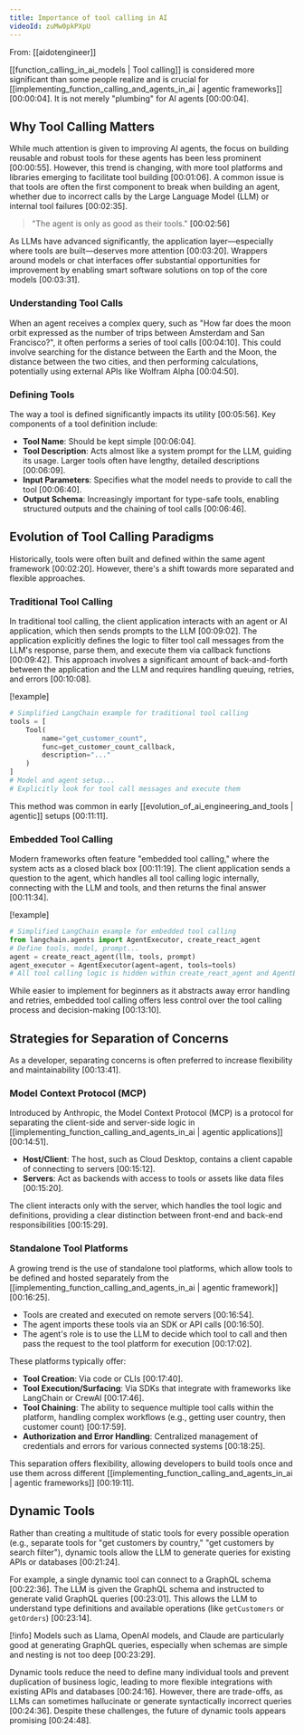 ```yaml
---
title: Importance of tool calling in AI
videoId: zuMw0pkPXpU
---
```


From: [[aidotengineer]] <br/> 

[[function_calling_in_ai_models | Tool calling]] is considered more significant than some people realize and is crucial for [[implementing_function_calling_and_agents_in_ai | agentic frameworks]] <a class="yt-timestamp" data-t="00:00:04">[00:00:04]</a>. It is not merely "plumbing" for AI agents <a class="yt-timestamp" data-t="00:00:04">[00:00:04]</a>.

## Why Tool Calling Matters

While much attention is given to improving AI agents, the focus on building reusable and robust tools for these agents has been less prominent <a class="yt-timestamp" data-t="00:00:55">[00:00:55]</a>. However, this trend is changing, with more tool platforms and libraries emerging to facilitate tool building <a class="yt-timestamp" data-t="00:01:06">[00:01:06]</a>. A common issue is that tools are often the first component to break when building an agent, whether due to incorrect calls by the Large Language Model (LLM) or internal tool failures <a class="yt-timestamp" data-t="00:02:35">[00:02:35]</a>.

> "The agent is only as good as their tools." <a class="yt-timestamp" data-t="00:02:56">[00:02:56]</a>

As LLMs have advanced significantly, the application layer—especially where tools are built—deserves more attention <a class="yt-timestamp" data-t="00:03:20">[00:03:20]</a>. Wrappers around models or chat interfaces offer substantial opportunities for improvement by enabling smart software solutions on top of the core models <a class="yt-timestamp" data-t="00:03:31">[00:03:31]</a>.

### Understanding Tool Calls

When an agent receives a complex query, such as "How far does the moon orbit expressed as the number of trips between Amsterdam and San Francisco?", it often performs a series of tool calls <a class="yt-timestamp" data-t="00:04:10">[00:04:10]</a>. This could involve searching for the distance between the Earth and the Moon, the distance between the two cities, and then performing calculations, potentially using external APIs like Wolfram Alpha <a class="yt-timestamp" data-t="00:04:50">[00:04:50]</a>.

### Defining Tools

The way a tool is defined significantly impacts its utility <a class="yt-timestamp" data-t="00:05:56">[00:05:56]</a>. Key components of a tool definition include:
*   **Tool Name**: Should be kept simple <a class="yt-timestamp" data-t="00:06:04">[00:06:04]</a>.
*   **Tool Description**: Acts almost like a system prompt for the LLM, guiding its usage. Larger tools often have lengthy, detailed descriptions <a class="yt-timestamp" data-t="00:06:09">[00:06:09]</a>.
*   **Input Parameters**: Specifies what the model needs to provide to call the tool <a class="yt-timestamp" data-t="00:06:40">[00:06:40]</a>.
*   **Output Schema**: Increasingly important for type-safe tools, enabling structured outputs and the chaining of tool calls <a class="yt-timestamp" data-t="00:06:46">[00:06:46]</a>.

## Evolution of Tool Calling Paradigms

Historically, tools were often built and defined within the same agent framework <a class="yt-timestamp" data-t="00:02:20">[00:02:20]</a>. However, there's a shift towards more separated and flexible approaches.

### Traditional Tool Calling

In traditional tool calling, the client application interacts with an agent or AI application, which then sends prompts to the LLM <a class="yt-timestamp" data-t="00:09:02">[00:09:02]</a>. The application explicitly defines the logic to filter tool call messages from the LLM's response, parse them, and execute them via callback functions <a class="yt-timestamp" data-t="00:09:42">[00:09:42]</a>. This approach involves a significant amount of back-and-forth between the application and the LLM and requires handling queuing, retries, and errors <a class="yt-timestamp" data-t="00:10:08">[00:10:08]</a>.

[!example]
```python
# Simplified LangChain example for traditional tool calling
tools = [
    Tool(
        name="get_customer_count",
        func=get_customer_count_callback,
        description="..."
    )
]
# Model and agent setup...
# Explicitly look for tool call messages and execute them
```
This method was common in early [[evolution_of_ai_engineering_and_tools | agentic]] setups <a class="yt-timestamp" data-t="00:11:11">[00:11:11]</a>.

### Embedded Tool Calling

Modern frameworks often feature "embedded tool calling," where the system acts as a closed black box <a class="yt-timestamp" data-t="00:11:19">[00:11:19]</a>. The client application sends a question to the agent, which handles all tool calling logic internally, connecting with the LLM and tools, and then returns the final answer <a class="yt-timestamp" data-t="00:11:34">[00:11:34]</a>.

[!example]
```python
# Simplified LangChain example for embedded tool calling
from langchain.agents import AgentExecutor, create_react_agent
# Define tools, model, prompt...
agent = create_react_agent(llm, tools, prompt)
agent_executor = AgentExecutor(agent=agent, tools=tools)
# All tool calling logic is hidden within create_react_agent and AgentExecutor
```

While easier to implement for beginners as it abstracts away error handling and retries, embedded tool calling offers less control over the tool calling process and decision-making <a class="yt-timestamp" data-t="00:13:10">[00:13:10]</a>.

## Strategies for Separation of Concerns

As a developer, separating concerns is often preferred to increase flexibility and maintainability <a class="yt-timestamp" data-t="00:13:41">[00:13:41]</a>.

### Model Context Protocol (MCP)

Introduced by Anthropic, the Model Context Protocol (MCP) is a protocol for separating the client-side and server-side logic in [[implementing_function_calling_and_agents_in_ai | agentic applications]] <a class="yt-timestamp" data-t="00:14:51">[00:14:51]</a>.
*   **Host/Client**: The host, such as Cloud Desktop, contains a client capable of connecting to servers <a class="yt-timestamp" data-t="00:15:12">[00:15:12]</a>.
*   **Servers**: Act as backends with access to tools or assets like data files <a class="yt-timestamp" data-t="00:15:20">[00:15:20]</a>.

The client interacts only with the server, which handles the tool logic and definitions, providing a clear distinction between front-end and back-end responsibilities <a class="yt-timestamp" data-t="00:15:29">[00:15:29]</a>.

### Standalone Tool Platforms

A growing trend is the use of standalone tool platforms, which allow tools to be defined and hosted separately from the [[implementing_function_calling_and_agents_in_ai | agentic framework]] <a class="yt-timestamp" data-t="00:16:25">[00:16:25]</a>.
*   Tools are created and executed on remote servers <a class="yt-timestamp" data-t="00:16:54">[00:16:54]</a>.
*   The agent imports these tools via an SDK or API calls <a class="yt-timestamp" data-t="00:16:50">[00:16:50]</a>.
*   The agent's role is to use the LLM to decide which tool to call and then pass the request to the tool platform for execution <a class="yt-timestamp" data-t="00:17:02">[00:17:02]</a>.

These platforms typically offer:
*   **Tool Creation**: Via code or CLIs <a class="yt-timestamp" data-t="00:17:40">[00:17:40]</a>.
*   **Tool Execution/Surfacing**: Via SDKs that integrate with frameworks like LangChain or CrewAI <a class="yt-timestamp" data-t="00:17:46">[00:17:46]</a>.
*   **Tool Chaining**: The ability to sequence multiple tool calls within the platform, handling complex workflows (e.g., getting user country, then customer count) <a class="yt-timestamp" data-t="00:17:59">[00:17:59]</a>.
*   **Authorization and Error Handling**: Centralized management of credentials and errors for various connected systems <a class="yt-timestamp" data-t="00:18:25">[00:18:25]</a>.

This separation offers flexibility, allowing developers to build tools once and use them across different [[implementing_function_calling_and_agents_in_ai | agentic frameworks]] <a class="yt-timestamp" data-t="00:19:11">[00:19:11]</a>.

## Dynamic Tools

Rather than creating a multitude of static tools for every possible operation (e.g., separate tools for "get customers by country," "get customers by search filter"), dynamic tools allow the LLM to generate queries for existing APIs or databases <a class="yt-timestamp" data-t="00:21:24">[00:21:24]</a>.

For example, a single dynamic tool can connect to a GraphQL schema <a class="yt-timestamp" data-t="00:22:36">[00:22:36]</a>. The LLM is given the GraphQL schema and instructed to generate valid GraphQL queries <a class="yt-timestamp" data-t="00:23:01">[00:23:01]</a>. This allows the LLM to understand type definitions and available operations (like `getCustomers` or `getOrders`) <a class="yt-timestamp" data-t="00:23:14">[00:23:14]</a>.

[!info]
Models such as Llama, OpenAI models, and Claude are particularly good at generating GraphQL queries, especially when schemas are simple and nesting is not too deep <a class="yt-timestamp" data-t="00:23:29">[00:23:29]</a>.

Dynamic tools reduce the need to define many individual tools and prevent duplication of business logic, leading to more flexible integrations with existing APIs and databases <a class="yt-timestamp" data-t="00:24:16">[00:24:16]</a>. However, there are trade-offs, as LLMs can sometimes hallucinate or generate syntactically incorrect queries <a class="yt-timestamp" data-t="00:24:36">[00:24:36]</a>. Despite these challenges, the future of dynamic tools appears promising <a class="yt-timestamp" data-t="00:24:48">[00:24:48]</a>.
